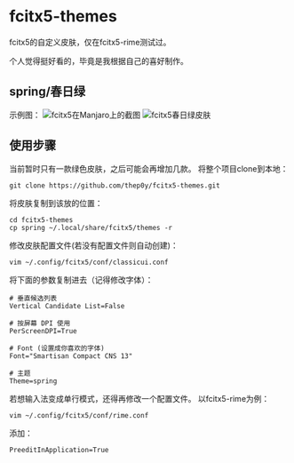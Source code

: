 # fcitx5-themes
fcitx5的自定义皮肤，仅在fcitx5-rime测试过。

个人觉得挺好看的，毕竟是我根据自己的喜好制作。

## spring/春日绿
示例图：
![fcitx5在Manjaro上的截图](https://github.com/thep0y/fcitx5-themes/raw/main/images/1606577814.png)
![fcitx5春日绿皮肤](https://github.com/thep0y/fcitx5-themes/raw/main/images/1606626556.png)

## 使用步骤
当前暂时只有一款绿色皮肤，之后可能会再增加几款。
将整个项目clone到本地：
```console
git clone https://github.com/thep0y/fcitx5-themes.git
```
将皮肤复制到该放的位置：
```shell
cd fcitx5-themes
cp spring ~/.local/share/fcitx5/themes -r
```
修改皮肤配置文件(若没有配置文件则自动创建)：
```shell
vim ~/.config/fcitx5/conf/classicui.conf
```
将下面的参数复制进去（记得修改字体）：
```apacheconf
# 垂直候选列表
Vertical Candidate List=False

# 按屏幕 DPI 使用
PerScreenDPI=True

# Font (设置成你喜欢的字体)
Font="Smartisan Compact CNS 13"

# 主题
Theme=spring
```
若想输入法变成单行模式，还得再修改一个配置文件。
以fcitx5-rime为例：
```shell
vim ~/.config/fcitx5/conf/rime.conf
```
添加：
```apacheconf
PreeditInApplication=True
```





